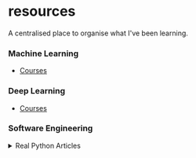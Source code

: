 # resources
A centralised place to organise what I've been learning.  


### Machine Learning
- [Courses](https://github.com/AnglinaBhambra/resources/tree/main/ML%20Courses)  

### Deep Learning
- [Courses](https://github.com/AnglinaBhambra/resources/tree/main/DL%20Courses)  

### Software Engineering
<details>
  <summary>Real Python Articles</summary>
  
  - TO-DO
</details>
